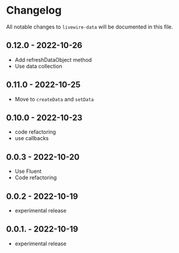 # Changelog

All notable changes to `livewire-data` will be documented in this file.

## 0.12.0 - 2022-10-26

- Add refreshDataObject method
- Use data collection

## 0.11.0 - 2022-10-25

- Move to `createData` and `setData`

## 0.10.0 - 2022-10-23

- code refactoring
- use callbacks

## 0.0.3 - 2022-10-20

- Use Fluent
- Code refactoring

## 0.0.2 - 2022-10-19

- experimental release

## 0.0.1. - 2022-10-19

- experimental release
